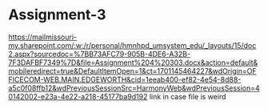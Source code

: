 # Assignment-3
https://mailmissouri-my.sharepoint.com/:w:/r/personal/hmnhpd_umsystem_edu/_layouts/15/doc2.aspx?sourcedoc=%7BB73AFC79-905B-4DE6-A32B-7F3DAFBF7349%7D&file=Assignment%204%20303.docx&action=default&mobileredirect=true&DefaultItemOpen=1&ct=1701145464227&wdOrigin=OFFICECOM-WEB.MAIN.EDGEWORTH&cid=1eeab400-ef82-4e54-8d88-a5c0f08ffb12&wdPreviousSessionSrc=HarmonyWeb&wdPreviousSession=40142002-e23a-4e22-a218-45177ba9d192
link in case file is weird
